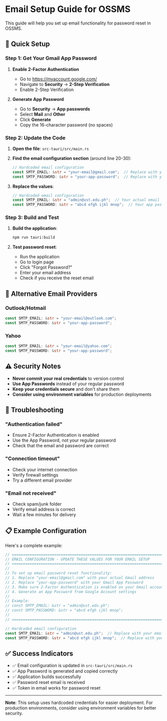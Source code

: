 # Email Setup Guide for OSSMS

This guide will help you set up email functionality for password reset in OSSMS.

## 🚀 Quick Setup

### Step 1: Get Your Gmail App Password

1. **Enable 2-Factor Authentication**
   - Go to https://myaccount.google.com/
   - Navigate to **Security** → **2-Step Verification**
   - Enable 2-Step Verification

2. **Generate App Password**
   - Go to **Security** → **App passwords**
   - Select **Mail** and **Other**
   - Click **Generate**
   - Copy the 16-character password (no spaces)

### Step 2: Update the Code

1. **Open the file**: `src-tauri/src/main.rs`

2. **Find the email configuration section** (around line 20-30):
   ```rust
   // Hardcoded email configuration
   const SMTP_EMAIL: &str = "your-email@gmail.com";  // Replace with your email
   const SMTP_PASSWORD: &str = "your-app-password";  // Replace with your app password
   ```

3. **Replace the values**:
   ```rust
   // Hardcoded email configuration
   const SMTP_EMAIL: &str = "admin@ust.edu.ph";  // Your actual email
   const SMTP_PASSWORD: &str = "abcd efgh ijkl mnop";  // Your app password
   ```

### Step 3: Build and Test

1. **Build the application**:
   ```bash
   npm run tauri:build
   ```

2. **Test password reset**:
   - Run the application
   - Go to login page
   - Click "Forgot Password?"
   - Enter your email address
   - Check if you receive the reset email

## 🔧 Alternative Email Providers

### Outlook/Hotmail
```rust
const SMTP_EMAIL: &str = "your-email@outlook.com";
const SMTP_PASSWORD: &str = "your-app-password";
```

### Yahoo
```rust
const SMTP_EMAIL: &str = "your-email@yahoo.com";
const SMTP_PASSWORD: &str = "your-app-password";
```

## ⚠️ Security Notes

- **Never commit your real credentials** to version control
- **Use App Passwords** instead of your regular password
- **Keep your credentials secure** and don't share them
- **Consider using environment variables** for production deployments

## 🐛 Troubleshooting

### "Authentication failed"
- Ensure 2-Factor Authentication is enabled
- Use the App Password, not your regular password
- Check that the email and password are correct

### "Connection timeout"
- Check your internet connection
- Verify firewall settings
- Try a different email provider

### "Email not received"
- Check spam/junk folder
- Verify email address is correct
- Wait a few minutes for delivery

## 📋 Example Configuration

Here's a complete example:

```rust
// ============================================================================
// EMAIL CONFIGURATION - UPDATE THESE VALUES FOR YOUR EMAIL SETUP
// ============================================================================
// 
// To set up email password reset functionality:
// 1. Replace "your-email@gmail.com" with your actual Gmail address
// 2. Replace "your-app-password" with your Gmail App Password
// 3. Make sure 2-Factor Authentication is enabled on your Gmail account
// 4. Generate an App Password from Google Account settings
//
// Example:
// const SMTP_EMAIL: &str = "admin@ust.edu.ph";
// const SMTP_PASSWORD: &str = "abcd efgh ijkl mnop";
//
// ============================================================================

// Hardcoded email configuration
const SMTP_EMAIL: &str = "admin@ust.edu.ph";  // Replace with your email
const SMTP_PASSWORD: &str = "abcd efgh ijkl mnop";  // Replace with your app password
```

## ✅ Success Indicators

- ✅ Email configuration is updated in `src-tauri/src/main.rs`
- ✅ App Password is generated and copied correctly
- ✅ Application builds successfully
- ✅ Password reset email is received
- ✅ Token in email works for password reset

---

**Note**: This setup uses hardcoded credentials for easier deployment. For production environments, consider using environment variables for better security. 